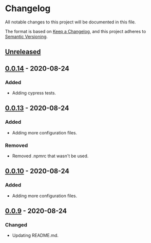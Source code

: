 # Changelog

All notable changes to this project will be documented in this file.

The format is based on [Keep a Changelog](https://keepachangelog.com/en/1.0.0/),
and this project adheres to [Semantic Versioning](https://semver.org/spec/v2.0.0.html).

## [Unreleased]

## [0.0.14] - 2020-08-24

### Added

- Adding cypress tests.

## [0.0.13] - 2020-08-24

### Added

- Adding more configuration files.

### Removed

- Removed .npmrc that wasn't be used.

## [0.0.10] - 2020-08-24

### Added

- Adding more configuration files.

## [0.0.9] - 2020-08-24

### Changed

- Updating README.md.

[unreleased]: https://github.com/danielferrarir/cypress-fill-command/compare/v0.0.14...HEAD
[0.0.14]: https://github.com/danielferrarir/cypress-fill-command/compare/v0.0.13...v0.0.14
[0.0.13]: https://github.com/danielferrarir/cypress-fill-command/compare/v0.0.10...v0.0.13
[0.0.10]: https://github.com/danielferrarir/cypress-fill-command/compare/v0.0.9...v0.0.10
[0.0.9]: https://github.com/danielferrarir/cypress-fill-command/releases/tag/v0.0.9
